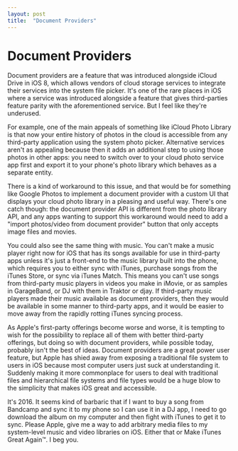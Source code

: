 ```yaml
---
layout: post
title:  "Document Providers"
---
```



# Document Providers

Document providers are a feature that was introduced alongside iCloud Drive in iOS 8, which allows vendors of cloud storage services to integrate their services into the system file picker. It's one of the rare places in iOS where a service was introduced alongside a feature that gives third-parties feature parity with the aforementioned service. But I feel like they're underused.

For example, one of the main appeals of something like iCloud Photo Library is that now your entire history of photos in the cloud is accessible from any third-party application using the system photo picker. Alternative services aren't as appealing because then it adds an additional step to using those photos in other apps: you need to switch over to your cloud photo service app first and export it to your phone's photo library which behaves as a separate entity.

There is a kind of workaround to this issue, and that would be for something like Google Photos to implement a document provider with a custom UI that displays your cloud photo library in a pleasing and useful way. There's one catch though: the document provider API is different from the photo library API, and any apps wanting to support this workaround would need to add a "import photos/video from document provider" button that only accepts image files and movies.

You could also see the same thing with music. You can't make a music player right now for iOS that has its songs available for use in third-party apps unless it's just a front-end to the music library built into the phone, which requires you to either sync with iTunes, purchase songs from the iTunes Store, or sync via iTunes Match. This means you can't use songs from third-party music players in videos you make in iMovie, or as samples in GarageBand, or DJ with them in Traktor or djay. If third-party music players made their music available as document providers, then they would be available in some manner to third-party apps, and it would be easier to move away from the rapidly rotting iTunes syncing process.

As Apple's first-party offerings become worse and worse, it is tempting to wish for the possibility to replace all of them with better third-party offerings, but doing so with document providers, while possible today, probably isn't the best of ideas. Document providers are a great power user feature, but Apple has shied away from exposing a traditional file system to users in iOS because most computer users just suck at understanding it. Suddenly making it more commonplace for users to deal with traditional files and hierarchical file systems and file types would be a huge blow to the simplicity that makes iOS great and accessible.

It's 2016. It seems kind of barbaric that if I want to buy a song from Bandcamp and sync it to my phone so I can use it in a DJ app, I need to go download the album on my computer and then fight with iTunes to get it to sync. Please Apple, give me a way to add arbitrary media files to my system-level music and video libraries on iOS. Either that or Make iTunes Great Again™. I beg you.
